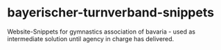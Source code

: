 # bayerischer-turnverband-snippets
Website-Snippets for gymnastics association of bavaria - used as intermediate solution until agency in charge has delivered.
